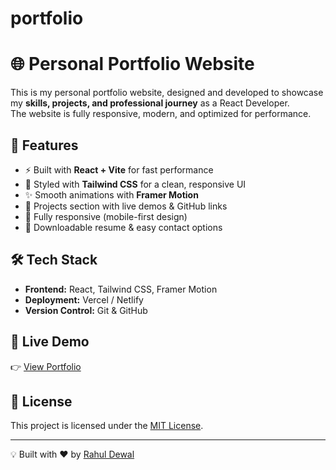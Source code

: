 # portfolio
# 🌐 Personal Portfolio Website

This is my personal portfolio website, designed and developed to showcase my **skills, projects, and professional journey** as a React Developer.  
The website is fully responsive, modern, and optimized for performance.

## 🚀 Features
- ⚡ Built with **React + Vite** for fast performance
- 🎨 Styled with **Tailwind CSS** for a clean, responsive UI
- ✨ Smooth animations with **Framer Motion**
- 📂 Projects section with live demos & GitHub links
- 📱 Fully responsive (mobile-first design)
- 📝 Downloadable resume & easy contact options

## 🛠️ Tech Stack
- **Frontend:** React, Tailwind CSS, Framer Motion  
- **Deployment:** Vercel / Netlify  
- **Version Control:** Git & GitHub  

## 🔗 Live Demo
👉 [View Portfolio](https://your-domain.com)  

## 📜 License
This project is licensed under the [MIT License](LICENSE).

---
💡 Built with ❤️ by [Rahul Dewal](https://github.com/rahuldewal)

